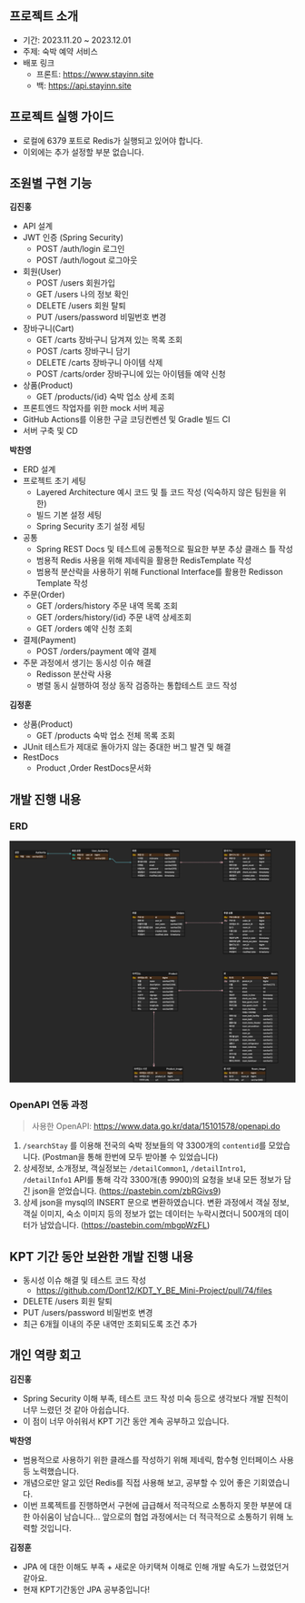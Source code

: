 ## 프로젝트 소개

- 기간: 2023.11.20 ~ 2023.12.01
- 주제: 숙박 예약 서비스
- 배포 링크
  - 프론트: https://www.stayinn.site
  - 백: https://api.stayinn.site

## 프로젝트 실행 가이드

- 로컬에 6379 포트로 Redis가 실행되고 있어야 합니다.
- 이외에는 추가 설정할 부분 없습니다.

## 조원별 구현 기능

**김진홍**

- API 설계
- JWT 인증 (Spring Security)
  - POST /auth/login 로그인
  - POST /auth/logout 로그아웃
- 회원(User)
  - POST /users 회원가입
  - GET /users 나의 정보 확인
  - DELETE /users 회원 탈퇴
  - PUT /users/password 비밀번호 변경
- 장바구니(Cart)
  - GET /carts 장바구니 담겨져 있는 목록 조회
  - POST /carts 장바구니 담기
  - DELETE /carts 장바구니 아이템 삭제
  - POST /carts/order 장바구니에 있는 아이템들 예약 신청
- 상품(Product)
  - GET /products/{id} 숙박 업소 상세 조회
- 프론트엔드 작업자를 위한 mock 서버 제공
- GitHub Actions를 이용한 구글 코딩컨벤션 및 Gradle 빌드 CI
- 서버 구축 및 CD

**박찬영**

- ERD 설계
- 프로젝트 초기 세팅
  - Layered Architecture 예시 코드 및 틀 코드 작성 (익숙하지 않은 팀원을 위한)
  - 빌드 기본 설정 세팅
  - Spring Security 초기 설정 세팅
- 공통
  - Spring REST Docs 및 테스트에 공통적으로 필요한 부분 추상 클래스 틀 작성
  - 범용적 Redis 사용을 위해 제네릭을 활용한 RedisTemplate 작성
  - 범용적 분산락을 사용하기 위해 Functional Interface를 활용한 Redisson Template 작성
- 주문(Order) 
  - GET /orders/history 주문 내역 목록 조회
  - GET /orders/history/{id} 주문 내역 상세조회
  - GET /orders 예약 신청 조회
- 결제(Payment)
  - POST /orders/payment 예약 결제
- 주문 과정에서 생기는 동시성 이슈 해결
  - Redisson 분산락 사용
  - 병렬 동시 실행하여 정상 동작 검증하는 통합테스트 코드 작성

**김정훈**

- 상품(Product)
  - GET /products 숙박 업소 전체 목록 조회
- JUnit 테스트가 제대로 돌아가지 않는 중대한 버그 발견 및 해결
- RestDocs
  - Product ,Order RestDocs문서화 

## 개발 진행 내용

### ERD

![ERD](ERD.png)

### OpenAPI 연동 과정

> 사용한 OpenAPI: https://www.data.go.kr/data/15101578/openapi.do

1. `/searchStay` 를 이용해 전국의 숙박 정보들의 약 3300개의 `contentid`를 모았습니다. (Postman을 통해 한번에 모두 받아볼 수 있었습니다)
2. 상세정보, 소개정보, 객실정보는 `/detailCommon1`, `/detailIntro1`, `/detailInfo1` API를 통해 각각 3300개(총 9900)의 요청을 보내 모든 정보가 담긴 json을 얻었습니다. (https://pastebin.com/zbRGivs9)
3. 상세 json을 mysql의 INSERT 문으로 변환하였습니다. 변환 과정에서 객실 정보, 객실 이미지, 숙소 이미지 등의 정보가 없는 데이터는 누락시켰더니 500개의 데이터가 남았습니다. (https://pastebin.com/mbgpWzFL)

## KPT 기간 동안 보완한 개발 진행 내용

- 동시성 이슈 해결 및 테스트 코드 작성
  - https://github.com/Dont12/KDT_Y_BE_Mini-Project/pull/74/files
- DELETE /users 회원 탈퇴
- PUT /users/password 비밀번호 변경
- 최근 6개월 이내의 주문 내역만 조회되도록 조건 추가

## 개인 역량 회고

**김진홍**

- Spring Security 이해 부족, 테스트 코드 작성 미숙 등으로 생각보다 개발 진척이 너무 느렸던 것 같아 아쉽습니다.
- 이 점이 너무 아쉬워서 KPT 기간 동안 계속 공부하고 있습니다.

**박찬영**

- 범용적으로 사용하기 위한 클래스를 작성하기 위해 제네릭, 함수형 인터페이스 사용 등 노력했습니다.
- 개념으로만 알고 있던 Redis를 직접 사용해 보고, 공부할 수 있어 좋은 기회였습니다.
- 이번 프록젝트를 진행하면서 구현에 급급해서 적극적으로 소통하지 못한 부분에 대한 아쉬움이 남습니다... 앞으로의 협업 과정에서는 더 적극적으로 소통하기 위해 노력할 것입니다.

**김정훈**

- JPA 에 대한 이해도 부족 + 새로운 아키택쳐 이해로 인해 개발 속도가 느렸었던거같아요.
- 현재 KPT기간동안 JPA 공부중입니다!
